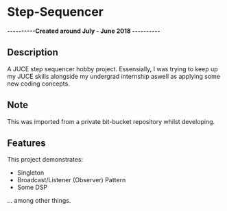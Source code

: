 # Step-Sequencer
**----------Created around July - June 2018 ----------**

## Description
A JUCE step sequencer hobby project.
Essensially, I was trying to keep up my JUCE skills alongside my undergrad internship aswell as applying some new coding concepts.

## Note
This was imported from a private bit-bucket repository whilst developing.

## Features
This project demonstrates:
* Singleton
* Broadcast/Listener (Observer) Pattern
* Some DSP

... among other things.
